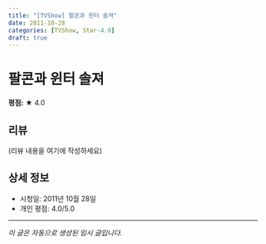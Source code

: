 ```yaml
---
title: "[TVShow] 팔콘과 윈터 솔져"
date: 2011-10-28
categories: [TVShow, Star-4.0]
draft: true
---
```


# 팔콘과 윈터 솔져

**평점:** ★ 4.0

## 리뷰

(리뷰 내용을 여기에 작성하세요)

## 상세 정보

- 시청일: 2011년 10월 28일
- 개인 평점: 4.0/5.0

---

*이 글은 자동으로 생성된 임시 글입니다.*

